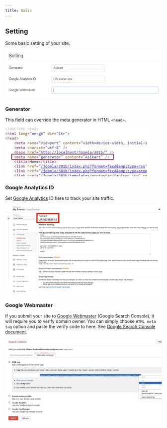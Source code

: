 ```yaml
---
title: Basic
---
```


## Setting

Some basic setting of your site.

![](p-2017-10-25-006.jpg)

### Generator

This field can override the meta generator in HTML `<head>`.

![](p-2017-10-25-007.jpg)

### Google Analytics ID

Set [Google Analytics](https://analytics.google.com) ID here to track your site traffic. 

![](ua_tracking_id_google_analytics.png)

### Google Webmaster

If you submit your site to [Google Webmaster](https://www.google.com/webmasters) (Google Search Console), it will require you to verify domain owner. You can simply choose `HTML meta tag` option and paste the verify code to here. See [Google Search Console document](https://support.google.com/webmasters/answer/79812).

![](Search-Console-Meta-Tag.jpg)




